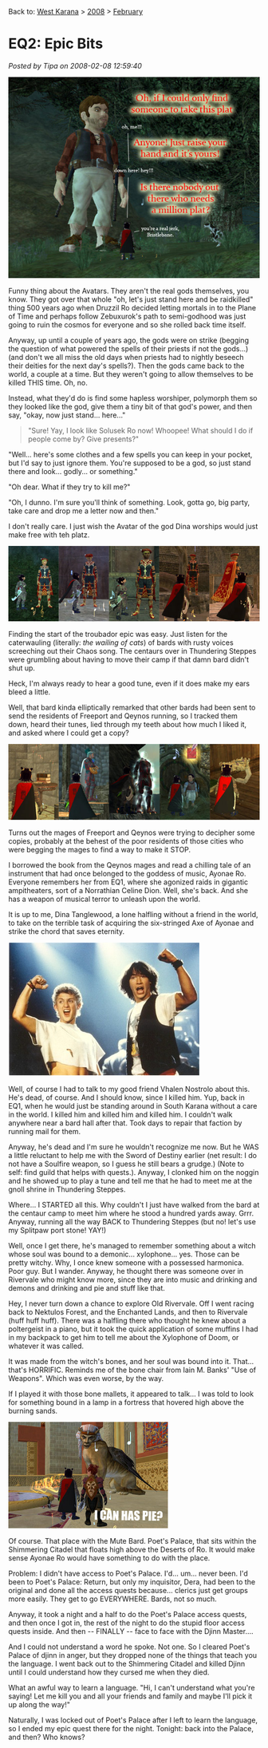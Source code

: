 Back to: [West Karana](/posts/westkarana.md) > [2008](/posts/2008/westkarana.md) > [February](./westkarana.md)
# EQ2: Epic Bits

*Posted by Tipa on 2008-02-08 12:59:40*

![bb.jpg](../../../uploads/2008/02/bb.jpg)

Funny thing about the Avatars. They aren't the real gods themselves, you know. They got over that whole "oh, let's just stand here and be raidkilled" thing 500 years ago when Druzzil Ro decided letting mortals in to the Plane of Time and perhaps follow Zebuxurok's path to semi-godhood was just going to ruin the cosmos for everyone and so she rolled back time itself.

Anyway, up until a couple of years ago, the gods were on strike (begging the question of what powered the spells of their priests if not the gods...) (and don't we all miss the old days when priests had to nightly beseech their deities for the next day's spells?). Then the gods came back to the world, a couple at a time. But they weren't going to allow themselves to be killed THIS time. Oh, no.

Instead, what they'd do is find some hapless worshiper, polymorph them so they looked like the god, give them a tiny bit of that god's power, and then say, "okay, now just stand... here..."


> "Sure! Yay, I look like Solusek Ro now! Whoopee! What should I do if people come by? Give presents?"

"Well... here's some clothes and a few spells you can keep in your pocket, but I'd say to just ignore them. You're supposed to be a god, so just stand there and look... godly... or something."

"Oh dear. What if they try to kill me?"

"Oh, I dunno. I'm sure you'll think of something. Look, gotta go, big party, take care and drop me a letter now and then."




I don't really care. I just wish the Avatar of the god Dina worships would just make free with teh platz.

![epic1.jpg](../../../uploads/2008/02/epic1.jpg)

Finding the start of the troubador epic was easy. Just listen for the caterwauling (literally: *the wailing of cats*) of bards with rusty voices screeching out their Chaos song. The centaurs over in Thundering Steppes were grumbling about having to move their camp if that damn bard didn't shut up.

Heck, I'm always ready to hear a good tune, even if it does make my ears bleed a little.

Well, that bard kinda elliptically remarked that other bards had been sent to send the residents of Freeport and Qeynos running, so I tracked them down, heard their tunes, lied through my teeth about how much I liked it, and asked where I could get a copy?

![epic2.jpg](../../../uploads/2008/02/epic2.jpg)

Turns out the mages of Freeport and Qeynos were trying to decipher some copies, probably at the behest of the poor residents of those cities who were begging the mages to find a way to make it STOP.

I borrowed the book from the Qeynos mages and read a chilling tale of an instrument that had once belonged to the goddess of music, Ayonae Ro. Everyone remembers her from EQ1, where she agonized raids in gigantic ampitheaters, sort of a Norrathian Celine Dion. Well, she's back. And she has a weapon of musical terror to unleash upon the world.

It is up to me, Dina Tanglewood, a lone halfling without a friend in the world, to take on the terrible task of acquiring the six-stringed Axe of Ayonae and strike the chord that saves eternity.

![bteastage.jpg](../../../uploads/2008/02/bteastage.jpg)

Well, of course I had to talk to my good friend Vhalen Nostrolo about this. He's dead, of course. And I should know, since I killed him. Yup, back in EQ1, when he would just be standing around in South Karana without a care in the world. I killed him and killed him and killed him. I couldn't walk anywhere near a bard hall after that. Took days to repair that faction by running mail for them.

Anyway, he's dead and I'm sure he wouldn't recognize me now. But he WAS a little reluctant to help me with the Sword of Destiny earlier (net result: I do not have a Soulfire weapon, so I guess he still bears a grudge.) (Note to self: find guild that helps with quests.). Anyway, I clonked him on the noggin and he showed up to play a tune and tell me that he had to meet me at the gnoll shrine in Thundering Steppes.

Where... I STARTED all this. Why couldn't I just have walked from the bard at the centaur camp to meet him where he stood a hundred yards away. Grrr. Anyway, running all the way BACK to Thundering Steppes (but no! let's use my Splitpaw port stone! YAY!)

Well, once I get there, he's managed to remember something about a witch whose soul was bound to a demonic... xylophone... yes. Those can be pretty witchy. Why, I once knew someone with a possessed harmonica. Poor guy. But I wander. Anyway, he thought there was someone over in Rivervale who might know more, since they are into music and drinking and demons and drinking and pie and stuff like that.

Hey, I never turn down a chance to explore Old Rivervale. Off I went racing back to Nektulos Forest, and the Enchanted Lands, and then to Rivervale (huff huff huff). There was a halfling there who thought he knew about a poltergeist in a piano, but it took the quick application of some muffins I had in my backpack to get him to tell me about the Xylophone of Doom, or whatever it was called.

It was made from the witch's bones, and her soul was bound into it. That... that's HORRIFIC. Reminds me of the bone chair from Iain M. Banks' "Use of Weapons". Which was even worse, by the way.

If I played it with those bone mallets, it appeared to talk... I was told to look for something bound in a lamp in a fortress that hovered high above the burning sands.

![sphinx.jpg](../../../uploads/2008/02/sphinx.jpg)

Of course. That place with the Mute Bard. Poet's Palace, that sits within the Shimmering Citadel that floats high above the Deserts of Ro. It would make sense Ayonae Ro would have something to do with the place.

Problem: I didn't have access to Poet's Palace. I'd... um... never been. I'd been to Poet's Palace: Return, but only my inquisitor, Dera, had been to the original and done all the access quests because... clerics just get groups more easily. They get to go EVERYWHERE. Bards, not so much.

Anyway, it took a night and a half to do the Poet's Palace access quests, and then once I got in, the rest of the night to do the stupid floor access quests inside. And then -- FINALLY -- face to face with the Djinn Master....

And I could not understand a word he spoke. Not one. So I cleared Poet's Palace of djinn in anger, but they dropped none of the things that teach you the language. I went back out to the Shimmering Citadel and killed Djinn until I could understand how they cursed me when they died.

What an awful way to learn a language. "Hi, I can't understand what you're saying! Let me kill you and all your friends and family and maybe I'll pick it up along the way!"

Naturally, I was locked out of Poet's Palace after I left to learn the language, so I ended my epic quest there for the night. Tonight: back into the Palace, and then? Who knows?

